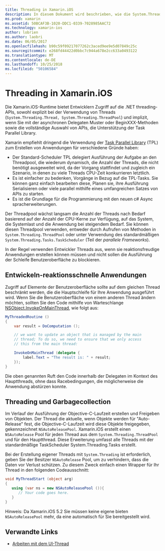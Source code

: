 ```yaml
---
title: Threading in Xamarin.iOS
description: In diesem Dokument wird beschrieben, wie die System.Threading-APIs in einer Xamarin.iOS-Anwendung verwendet wird. Es wird erläutert, die Task Parallel Library, Erstellen von reaktionsfähigen und Garbagecollection.
ms.prod: xamarin
ms.assetid: 50BCAF3B-1020-DDC1-0339-7028985AAC72
ms.technology: xamarin-ios
author: lobrien
ms.author: laobri
ms.date: 06/05/2017
ms.openlocfilehash: b90c59f09217077262c3aced9ee9e5d07849c25c
ms.sourcegitcommit: e268fd44422d0bbc7c944a678e2cc633a0493122
ms.translationtype: MT
ms.contentlocale: de-DE
ms.lasthandoff: 10/25/2018
ms.locfileid: "50106584"
---
```

# <a name="threading-in-xamarinios"></a>Threading in Xamarin.iOS

Die Xamarin.iOS-Runtime bietet Entwicklern Zugriff auf die .NET threading-APIs, sowohl explizit bei der Verwendung von Threads (`System.Threading.Thread, System.Threading.ThreadPool`) und implizit, wenn Sie mit der asynchronen Delegaten Muster oder BeginXXX-Methoden sowie die vollständige Auswahl von APIs, die Unterstützung der Task Parallel Library.



Xamarin empfiehlt dringend die Verwendung der [Task Parallel Library](http://msdn.microsoft.com/library/dd460717.aspx) (TPL) zum Erstellen von Anwendungen für verschiedene Gründe haben:
-  Der Standard-Scheduler TPL delegiert Ausführung der Aufgabe an den Threadpool, die wiederum dynamisch, die Anzahl der Threads, die nicht benötigt ausgeweitet wird, da der Vorgang stattfindet und zugleich ein Szenario, in denen zu viele Threads CPU-Zeit konkurrieren letztlich. 
-  Es ist einfacher zu bedenken, Vorgänge in Bezug auf die TPL-Tasks. Sie können ganz einfach bearbeiten diese, Planen sie, ihre Ausführung Serialisieren oder viele parallel mithilfe eines umfangreichen Satzes von APIs zu starten. 
-  Es ist die Grundlage für die Programmierung mit den neuen c# Async spracherweiterungen. 


Der Threadpool wächst langsam die Anzahl der Threads nach Bedarf basierend auf der Anzahl der CPU-Kerne zur Verfügung, auf das System, die Systemlast und die Anwendung bei steigendem Bedarf. Sie können diesen Threadpool verwenden, entweder durch Aufrufen von Methoden in `System.Threading.ThreadPool` oder unter Verwendung des standardmäßigen `System.Threading.Tasks.TaskScheduler` (Teil der *parallele Frameworks*).

In der Regel verwenden Entwickler Threads aus, wenn sie reaktionsfreudige Anwendungen erstellen können müssen und nicht sollen die Ausführung der Schleife Benutzeroberfläche zu blockieren.

 <a name="Developing_Responsive_Applications" />


## <a name="developing-responsive-applications"></a>Entwickeln-reaktionsschnelle Anwendungen

Zugriff auf Elemente der Benutzeroberfläche sollte auf dem gleichen Thread beschränkt werden, die die Hauptschleife für Ihre Anwendung ausgeführt wird. Wenn Sie die Benutzeroberfläche von einem anderen Thread ändern möchten, sollten Sie den Code mithilfe von Warteschlange [NSObject.InvokeOnMainThread](https://developer.xamarin.com/api/type/Foundation.NSObject/), wie folgt aus:

```csharp
MyThreadedRoutine ()  
{  
    var result = DoComputation ();  

    // we want to update an object that is managed by the main
    // thread; To do so, we need to ensure that we only access
    // this from the main thread:

    InvokeOnMainThread (delegate {  
        label.Text = "The result is: " + result;  
    });
}
```

Die oben genannten Ruft den Code innerhalb der Delegaten im Kontext des Hauptthreads, ohne dass Racebedingungen, die möglicherweise die Anwendung abstürzen konnte.

 <a name="Threading_and_Garbage_Collection" />


## <a name="threading-and-garbage-collection"></a>Threading und Garbagecollection

Im Verlauf der Ausführung der Objective-C-Laufzeit erstellen und Freigeben von Objekten. Der Thread die aktuelle, wenn Objekte werden für "Auto-Release" fest, die Objective-C-Laufzeit wird diese Objekte freigegeben, gekennzeichnet `NSAutoReleasePool`. Xamarin.iOS erstellt einen `NSAutoRelease` Pool für jeden Thread aus dem `System.Threading.ThreadPool` und für den Hauptthread. Diese Erweiterung umfasst alle Threads mit der standardmäßige TaskScheduler System.Threading.Tasks erstellt.

Bei der Erstellung eigener Threads mit `System.Threading` ist erforderlich, geben Sie der Besitzer `NSAutoRelease` Pool, um zu verhindern, dass die Daten vor Verlust schützen. Zu diesem Zweck einfach einen Wrapper für Ihr Thread in den folgenden Codeausschnitt:

```csharp
void MyThreadStart (object arg)
{
   using (var ns = new NSAutoReleasePool ()){
      // Your code goes here.
   }
}
```

Hinweis: Da Xamarin.iOS 5.2 Sie müssen keine eigene bieten `NSAutoReleasePool` mehr, da eine automatisch für Sie bereitgestellt wird.


## <a name="related-links"></a>Verwandte Links

- [Arbeiten mit dem UI-Thread](~/ios/user-interface/ios-ui/ui-thread.md)
